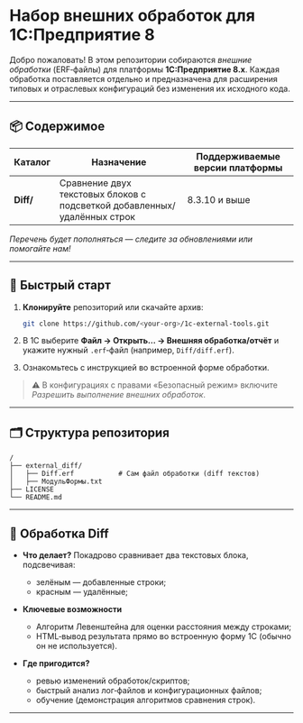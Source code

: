 # Набор внешних обработок для **1С:Предприятие 8**

Добро пожаловать! В этом репозитории собираются *внешние обработки* (ERF‑файлы) для платформы **1С:Предприятие 8.x**. Каждая обработка поставляется отдельно и предназначена для расширения типовых и отраслевых конфигураций без изменения их исходного кода.

---

## 📦 Содержимое

| Каталог   | Назначение                                                               | Поддерживаемые версии платформы |
| --------- | ------------------------------------------------------------------------ | ------------------------------- |
| **Diff/** | Сравнение двух текстовых блоков с подсветкой добавленных/удалённых строк | 8.3.10 и выше                   |

*Перечень будет пополняться — следите за обновлениями или помогайте нам!*

---

## 🚀 Быстрый старт

1. **Клонируйте** репозиторий или скачайте архив:

   ```bash
   git clone https://github.com/<your‑org>/1c‑external‑tools.git
   ```
2. В 1С выберите **Файл → Открыть… → Внешняя обработка/отчёт** и укажите нужный `.erf`‑файл (например, `Diff/diff.erf`).
3. Ознакомьтесь с инструкцией во встроенной форме обработки.

> ⚠️ В конфигурациях с правами «Безопасный режим» включите *Разрешить выполнение внешних обработок*.

---

## 🗂️ Структура репозитория

```
/
├── external_diff/
│   ├── Diff.erf           # Сам файл обработки (diff текстов)
│   ├── МодульФормы.txt     
├── LICENSE                
└── README.md              
```

---

## 🧩 Обработка **Diff**

* **Что делает?** Покадрово сравнивает два текстовых блока, подсвечивая:

  * зелёным — добавленные строки;
  * красным — удалённые;
* **Ключевые возможности**

  * Алгоритм Левенштейна для оценки расстояния между строками;
  * HTML‑вывод результата прямо во встроенную форму 1С (обычно он не используется).
* **Где пригодится?**

  * ревью изменений обработок/скриптов;
  * быстрый анализ лог‑файлов и конфигурационных файлов;
  * обучение (демонстрация алгоритмов сравнения строк).

---


